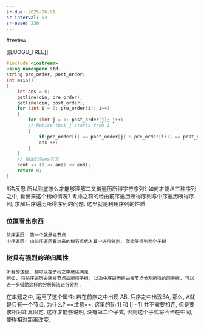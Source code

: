 ```yaml
---
sr-due: 2025-06-01
sr-interval: 53
sr-ease: 230
---
```


#review 

[[LUOGU_TREE]]

```cpp
#include <iostream>
using namespace std;
string pre_order, post_order;
int main()
{
    int ans = 0;
    getline(cin, pre_order);
    getline(cin, post_order);
    for (int i = 0; pre_order[i]; i++)
    {
        for (int j = 1; post_order[j]; j++)
        // Notice that j starts from 1
        {
            if(pre_order[i] == post_order[j] & pre_order[i+1] == post_order[j-1])
            ans ++;
        }
    }
    // 输出2的ans次方
    cout << (1 << ans) << endl;
    return 0;
}
```

#洛反思 
所以到底怎么才能够理解二叉树遍历所得字符序列? 如何才能从三种序列之中, 看出来这个树的情况?
考虑之前的经由前序遍历所得序列与中序遍历所得序列, 求解后序遍历所得序列的问题. 这里就是利用序列的性质.
### 位置看出东西

	前序遍历: 第一个就是根节点
	中序遍历: 由前序遍历看出来的根节点代入其中进行分割, 就能够得到两个子树
### 树具有强烈的递归属性

	所有的这些, 都可以在子树之中继续满足
	例如, 将前序遍历去除根节点后所得子树, 以及中序遍历经由根节点分割所得的两子树, 可以进一步借助这样的分析算法进行分割.

在本题之中, 运用了这个属性:
若在前序之中出现 AB, 后序之中出现BA, 那么, A就是只有一个节点.
为什么?
==注意==, 这里的\[i+1] 和 \[j - 1] 并不需要相连, 但是要求相对距离固定.
这样才能够说明, 没有第二个子式, 否则这个子式将会卡在中间, 使得相对距离改变.